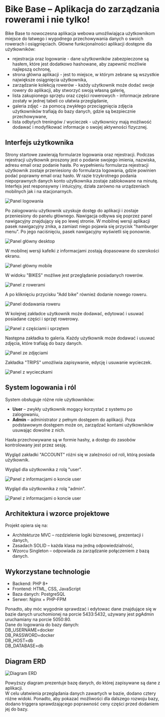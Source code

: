 # Bike Base – Aplikacja do zarządzania rowerami i nie tylko!

Bike Base to nowoczesna aplikacja webowa umożliwiająca użytkownikom miejsce do łatwego i wygodnego przechowywania danych o swoich rowerach i osiągnięciach. Główne funkcjonalności aplikacji dostępne dla użytkowników:
- rejestracja oraz logowanie - dane użytkowników zabezpieczone są hasłem, które jest dodatkowo hashowane, aby zapewnić możliwie najlepszą ochronę,
- strona główna aplikacji - jest to miejsce, w którym zebrane są wszystkie największe osiągnięcia użytkownika,
- zarządzanie kolekcją rowerów - każdy użytkownik może dodać swoje rowery do aplikacji, aby stworzyć swoją własną galerię,
- lista zakupionego sprzętu oraz części rowerowych - informacje zebrane zostały w jednej tabeli co ułatwia przeglądanie,
- galeria zdjęć - za pomocą zwykłego przeciągnięcia zdjęcia użytkowników trafiają do bazy danych, gdzie są bezpiecznie przechowywane,
- lista odbytych treningów / wycieczek - użytkownicy mają możliwość dodawać i modyfikować informacje o swojej aktywności fizycznej.

## Interfejs użytkownika
Strony startowe zawierają formularze logowania oraz rejestracji. Podczas rejestracji użytkownik proszony jest o podanie swojego imienia, nazwiska, adresu email oraz podanie hasła. Po wypełnieniu formularza rejestracji użytkownik zostaje przeniesiony do formularza logowania, gdzie powinien podać poprawny email oraz hasło. W razie trzykrotnego podania niepoprawnych danych konto użytkownika zostaje zablokowane na minutę.
Interfejs jest responsywny i intuicyjny, działa zarówno na urządzeniach mobilnych jak i na stacjonarnych.

![Panel logowania](./wiki/screenshots/login-view.png)

Po zalogowaniu użytkownik uzyskuje dostęp do aplikacji i zostaje przeniesiony do panelu głównego. Nawigacja odbywa się poprzez panel nawigacyjny znajdujący się po lewej stronie. W mobilnej wersji aplikacji pasek nawigacyjny znika, a zamiast niego pojawia się przycisk "hamburger menu". Po jego naciśnięciu, pasek nawigacyjny wyświetli się ponownie.

![Panel główny desktop](./wiki/screenshots/dashboard-view-desktop.png)

W mobilnej wersji kafelki z informacjami zostają dopasowane do szerokości ekranu.

![Panel główny mobile](./wiki/screenshots/dashboard-view-mobile.png)

W widoku "BIKES" możliwe jest przeglądanie posiadanych rowerów. 

![Panel z rowerami](./wiki/screenshots/bikes-view.png)

A po kliknięciu przycisku "Add bike" również dodanie nowego roweru.

![Panel dodawania roweru](./wiki/screenshots/add-bike-view.png)

W kolejnej zakładce użytkownik może dodawać, edytować i usuwać posiadane części i sprzęt rowerowy.

![Panel z częściami i sprzętem](./wiki/screenshots/gear-parts-view.png)

Następna zakładka to galeria. Każdy użytkownik może dodawać i usuwać zdjęcia, które trafiają do bazy danych.

![Panel ze zdjęciami](./wiki/screenshots/photos-view.png)

Zakładka "TRIPS" umożliwia zapisywanie, edycję i usuwanie wycieczek.

![Panel z wycieczkami](./wiki/screenshots/trips-view.png)

## System logowania i ról
System obsługuje różne role użytkowników:
- **User** – zwykły użytkownik mogący korzystać z systemu po zalogowaniu,
- **Admin** – administrator z pełnym dostępem do aplikacji. Poza podstawowym dostępem może on, zarządzać kontami użytkowników usuwając dowolne z nich.

Hasła przechowywane są w formie hashy, a dostęp do zasobów kontrolowany jest przez sesję.

Wygląd zakładki "ACCOUNT" różni się w zależności od roli, którą posiada użytkownik.

Wygląd dla użytkownika z rolą "user".

![Panel z informacjami o koncie user](./wiki/screenshots/account-view-user.png)

Wygląd dla użytkownika z rolą "admin".

![Panel z informacjami o koncie user](./wiki/screenshots/account-view-admin.png)

## Architektura i wzorce projektowe
Projekt opiera się na:
- Architekturze MVC – rozdzielenie logiki biznesowej, prezentacji i danych,
- Zasadach SOLID – każda klasa ma jedną odpowiedzialność,
- Wzorcu Singleton – odpowiada za zarządzanie połączeniem z bazą danych.

## Wykorzystane technologie
- Backend: PHP 8+
- Frontend: HTML, CSS, JavaScript
- Baza danych: PostgreSQL
- Serwer: Nginx + PHP-FPM

Ponadto, aby móc wygodnie sprawdzać i edytowac dane znajdujące się w bazie danych uruchomionej na porcie 5433:5432, używany jest pgAdmin uruchamiany na porcie 5050:80.  
Dane do logowania do bazy danych:  
DB_USERNAME=docker  
DB_PASSWORD=docker  
DB_HOST=db  
DB_DATABASE=db

## Diagram ERD

![Diagram ERD](./wiki/screenshots/BikeBase%20diagram%20ERD.png)

Powyższy diagram prezentuje bazę danych, do której zapisywane są dane z aplikacji.  
W celu ułatwienia przeglądania danych zawartych w bazie, dodano cztery różne widoki. Ponadto, aby pokazać możliwości dla dalszego rozwoju bazy, dodano triggera sprawdzającego poprawność ceny części przed dodaniem jej do bazy.